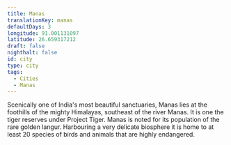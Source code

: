 ```yaml
---
title: Manas
translationKey: manas
defaultDays: 3
longitude: 91.001131097
latitude: 26.659317212
draft: false
nighthalt: false
id: city
type: city
tags:
  - Cities
  - Manas
---
```

Scenically one of India's most beautiful sanctuaries, Manas lies at the foothills of the mighty Himalayas, southeast of the river Manas. It is one the tiger reserves under Project Tiger. Manas is noted for its population of the rare golden langur. Harbouring a very delicate biosphere it is home to at least 20 species of birds and animals that are highly endangered.